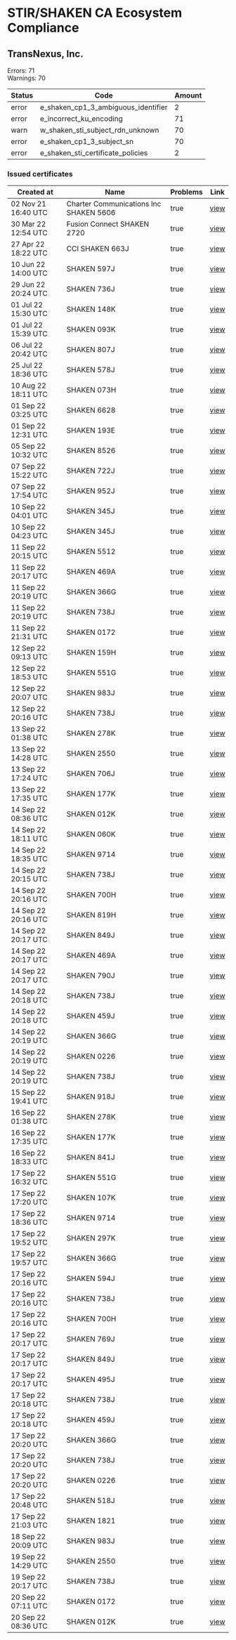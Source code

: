 # STIR/SHAKEN CA Ecosystem Compliance

## TransNexus, Inc.

Errors: 71\
Warnings: 70

| Status | Code | Amount |
|--------|------|--------|
| error | e_shaken_cp1_3_ambiguous_identifier | 2 |
| error | e_incorrect_ku_encoding | 71 |
| warn | w_shaken_sti_subject_rdn_unknown | 70 |
| error | e_shaken_cp1_3_subject_sn | 70 |
| error | e_shaken_sti_certificate_policies | 2 |

### Issued certificates

| Created at | Name | Problems | Link |
|------------|------|----------|------|
| 02 Nov 21 16:40 UTC | Charter Communications Inc SHAKEN 5606 | true | [view](abbd6bca303f79a930d3a14e0d3538c51934a97a%2FREADME.md) |
| 30 Mar 22 12:54 UTC | Fusion Connect SHAKEN 2720 | true | [view](136f6839b2fa440965940ff380d9cde7b053f2d0%2FREADME.md) |
| 27 Apr 22 18:22 UTC | CCI SHAKEN 663J | true | [view](7c0be1458e20b8247bce9338ecbe8322578f807c%2FREADME.md) |
| 10 Jun 22 14:00 UTC | SHAKEN 597J | true | [view](9e8c6e83efe9133df13009a69d1dfbe8801f0a13%2FREADME.md) |
| 29 Jun 22 20:24 UTC | SHAKEN 736J | true | [view](8a1091afcbec190e8877ecdd666ef18c50cb9356%2FREADME.md) |
| 01 Jul 22 15:30 UTC | SHAKEN 148K | true | [view](c442c98ee4491a24afe84a5cd9f6cb796b0b13fd%2FREADME.md) |
| 01 Jul 22 15:39 UTC | SHAKEN 093K | true | [view](b7c53cdd6c33cdfc307a190c91aa1fa149ee319e%2FREADME.md) |
| 06 Jul 22 20:42 UTC | SHAKEN 807J | true | [view](9044b6374dcc93126c54b611f5902cb5a06282d8%2FREADME.md) |
| 25 Jul 22 18:36 UTC | SHAKEN 578J | true | [view](b0affbea73591da4097b4915d92b53818409f67f%2FREADME.md) |
| 10 Aug 22 18:11 UTC | SHAKEN 073H | true | [view](0ae828173955498af37d944351d38f36446db6d6%2FREADME.md) |
| 01 Sep 22 03:25 UTC | SHAKEN 6628 | true | [view](01505cd524c060dffca87d0b043e0be889026713%2FREADME.md) |
| 01 Sep 22 12:31 UTC | SHAKEN 193E | true | [view](b6d72ada27949e72427f323a03e4ddc7e6d2e803%2FREADME.md) |
| 05 Sep 22 10:32 UTC | SHAKEN 8526 | true | [view](6ac4ce12571b65d17136b6ce7b05eebb18115caa%2FREADME.md) |
| 07 Sep 22 15:22 UTC | SHAKEN 722J | true | [view](77c7b8fa1b327c4c7982e0081182a724b33e2adb%2FREADME.md) |
| 07 Sep 22 17:54 UTC | SHAKEN 952J | true | [view](fd0d83ab5780d61813b717586fb5b42adf8c97db%2FREADME.md) |
| 10 Sep 22 04:01 UTC | SHAKEN 345J | true | [view](0317c37f6f53cc9258875de6e11c1f068580cba8%2FREADME.md) |
| 10 Sep 22 04:23 UTC | SHAKEN 345J | true | [view](adf6b3913ae512260a1102aabd66aa3d6183bcc0%2FREADME.md) |
| 11 Sep 22 20:15 UTC | SHAKEN 5512 | true | [view](26a7b0b82ea1e3c7281325b5e6f2907ce3887c3b%2FREADME.md) |
| 11 Sep 22 20:17 UTC | SHAKEN 469A | true | [view](a49d4327ad254972a090cc14de559fd7fbe86842%2FREADME.md) |
| 11 Sep 22 20:19 UTC | SHAKEN 366G | true | [view](8671b256030780fce1ce8b26889a625fc2c4746b%2FREADME.md) |
| 11 Sep 22 20:19 UTC | SHAKEN 738J | true | [view](0579852fa1363af4515602dc413c7db91496d00d%2FREADME.md) |
| 11 Sep 22 21:31 UTC | SHAKEN 0172 | true | [view](db86a05406a3df5e09f611d473147090dc283fad%2FREADME.md) |
| 12 Sep 22 09:13 UTC | SHAKEN 159H | true | [view](cfe3fa6974c7fd3a30060695fd8281194b49dfa2%2FREADME.md) |
| 12 Sep 22 18:53 UTC | SHAKEN 551G | true | [view](29936616316bf818c74c47eb953cb29bcd5a52f2%2FREADME.md) |
| 12 Sep 22 20:07 UTC | SHAKEN 983J | true | [view](bef13b9043c4ae0599bbd64dfea95316a5653f83%2FREADME.md) |
| 12 Sep 22 20:16 UTC | SHAKEN 738J | true | [view](cbef581071e3e24abfa76d3afbb9a5576560b271%2FREADME.md) |
| 13 Sep 22 01:38 UTC | SHAKEN 278K | true | [view](250c184840be60f49d7dc2d3a18a4413bd5c4c78%2FREADME.md) |
| 13 Sep 22 14:28 UTC | SHAKEN 2550 | true | [view](172f8f291b016a315e383eec4405e820e4e56cae%2FREADME.md) |
| 13 Sep 22 17:24 UTC | SHAKEN 706J | true | [view](8c58c1679cf840f228b7d5285f431a25ad4d6562%2FREADME.md) |
| 13 Sep 22 17:35 UTC | SHAKEN 177K | true | [view](16c798a2adaaf6c091fce605e88a59a6e2b1a36f%2FREADME.md) |
| 14 Sep 22 08:36 UTC | SHAKEN 012K | true | [view](58f08c910fcd6d9a70de5cd722b3b8d0ad375977%2FREADME.md) |
| 14 Sep 22 18:11 UTC | SHAKEN 060K | true | [view](56cb563304f2137115707e391ef43a39e67b15c3%2FREADME.md) |
| 14 Sep 22 18:35 UTC | SHAKEN 9714 | true | [view](6076852b11a841b259082fcbcbbc53d773c63558%2FREADME.md) |
| 14 Sep 22 20:15 UTC | SHAKEN 738J | true | [view](d79ee3fd3b8a3ed41c352edf980fd132b3d9f1be%2FREADME.md) |
| 14 Sep 22 20:16 UTC | SHAKEN 700H | true | [view](515e338a9682d1be760fbe91a0fc25636ae77cca%2FREADME.md) |
| 14 Sep 22 20:16 UTC | SHAKEN 819H | true | [view](306a8a9fcab8b5c409259ae647c980febc0ac85e%2FREADME.md) |
| 14 Sep 22 20:17 UTC | SHAKEN 849J | true | [view](67022ea792741e346b2e137ce161fbfd843147a0%2FREADME.md) |
| 14 Sep 22 20:17 UTC | SHAKEN 469A | true | [view](cce4abbdfe1071f8f7f837def5e9988fbdcda30a%2FREADME.md) |
| 14 Sep 22 20:17 UTC | SHAKEN 790J | true | [view](45cd1487b88115b9aba12b9bf2e37d46febf38c8%2FREADME.md) |
| 14 Sep 22 20:18 UTC | SHAKEN 738J | true | [view](26a6fed262840d835bde63dd9fb1a151b4334eba%2FREADME.md) |
| 14 Sep 22 20:18 UTC | SHAKEN 459J | true | [view](8ddc0764c5c4369acfcecdcd4877c4e90576f015%2FREADME.md) |
| 14 Sep 22 20:19 UTC | SHAKEN 366G | true | [view](46b11c828d17bfe5512f6e508a682133a5dc1cc4%2FREADME.md) |
| 14 Sep 22 20:19 UTC | SHAKEN 0226 | true | [view](1e85fe49a10a05b80ea285661f5a549e9d9c9a22%2FREADME.md) |
| 14 Sep 22 20:19 UTC | SHAKEN 738J | true | [view](6ad75b2ea46fb22c3aea2b43d56376a923051437%2FREADME.md) |
| 15 Sep 22 19:41 UTC | SHAKEN 918J | true | [view](5421e08aca5e5e37f571ca93298e3f46be9083c3%2FREADME.md) |
| 16 Sep 22 01:38 UTC | SHAKEN 278K | true | [view](1e191a1718a5922d20077ca6ba7966f6e7bf6f59%2FREADME.md) |
| 16 Sep 22 17:35 UTC | SHAKEN 177K | true | [view](cddbf1051ea33f58fb334aeb9772250f1092f1a3%2FREADME.md) |
| 16 Sep 22 18:33 UTC | SHAKEN 841J | true | [view](0c192df022a558bd1062c189bed20ff3f28a2954%2FREADME.md) |
| 17 Sep 22 16:32 UTC | SHAKEN 551G | true | [view](24ad52a6d1c6b99e822f68ec8d80e8944d24ef19%2FREADME.md) |
| 17 Sep 22 17:20 UTC | SHAKEN 107K | true | [view](2b8be0e8323793f4ba27033e6805808296f98d10%2FREADME.md) |
| 17 Sep 22 18:36 UTC | SHAKEN 9714 | true | [view](9d9b2e8046b3e504d50ac2edbcdbbaa0cc7085e5%2FREADME.md) |
| 17 Sep 22 19:52 UTC | SHAKEN 297K | true | [view](02e13f635c3331127cacd9f02609a87dd3f5eee2%2FREADME.md) |
| 17 Sep 22 19:57 UTC | SHAKEN 366G | true | [view](4496626e8a0b4395ee1bb76719c2b4a634976707%2FREADME.md) |
| 17 Sep 22 20:16 UTC | SHAKEN 594J | true | [view](b054a43149afc080f8d0fc90c06a228a4eaee9c8%2FREADME.md) |
| 17 Sep 22 20:16 UTC | SHAKEN 738J | true | [view](10fc922da670ecec2a5e9be571dd17c4a3ba129c%2FREADME.md) |
| 17 Sep 22 20:16 UTC | SHAKEN 700H | true | [view](a6869746901608b02c96357b2acbfb7996d8c39b%2FREADME.md) |
| 17 Sep 22 20:17 UTC | SHAKEN 769J | true | [view](425c17a9f1ec5cd4ba13160add26997d3428f2a6%2FREADME.md) |
| 17 Sep 22 20:17 UTC | SHAKEN 849J | true | [view](cd344a55822db94f0ee55d1a0a11817bf1698875%2FREADME.md) |
| 17 Sep 22 20:17 UTC | SHAKEN 495J | true | [view](6940c094b2f32da87e2d083c7c6e95cb4a497c09%2FREADME.md) |
| 17 Sep 22 20:18 UTC | SHAKEN 738J | true | [view](66d55a48fd19df14d91d598a09d4df3debaed441%2FREADME.md) |
| 17 Sep 22 20:18 UTC | SHAKEN 459J | true | [view](4d38ef7f05f03f1eb0037fa1c987c3f254e47046%2FREADME.md) |
| 17 Sep 22 20:20 UTC | SHAKEN 366G | true | [view](6f81e951874e437318eb16ca8880dda0d0a3a09c%2FREADME.md) |
| 17 Sep 22 20:20 UTC | SHAKEN 738J | true | [view](c8c80a997c443ffe0d0ef2305142f11007519ef4%2FREADME.md) |
| 17 Sep 22 20:20 UTC | SHAKEN 0226 | true | [view](e6ebbcde8e54175962820e592721e7a7897963a4%2FREADME.md) |
| 17 Sep 22 20:48 UTC | SHAKEN 518J | true | [view](43e0e6c251cd653ebef0c5446375731ee1e801e5%2FREADME.md) |
| 17 Sep 22 21:03 UTC | SHAKEN 1821 | true | [view](d719bde656137409402e16533d9e6d5196bcc604%2FREADME.md) |
| 18 Sep 22 20:09 UTC | SHAKEN 983J | true | [view](d328747ea35f70b26e26c57efcc452c23e23d18a%2FREADME.md) |
| 19 Sep 22 14:29 UTC | SHAKEN 2550 | true | [view](18612b1de9536b401406c9c6b1a6b72412f8be90%2FREADME.md) |
| 19 Sep 22 20:17 UTC | SHAKEN 738J | true | [view](bf6f027eed3fc247d32478d371a63d7aef761a0d%2FREADME.md) |
| 20 Sep 22 07:11 UTC | SHAKEN 0172 | true | [view](56d7d7c31d08fb982b00f04bd4a0a4f8c109e611%2FREADME.md) |
| 20 Sep 22 08:36 UTC | SHAKEN 012K | true | [view](5f1708b029037c976c538f754fd364f57d0bd4fe%2FREADME.md) |
